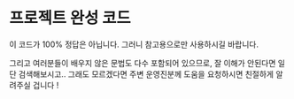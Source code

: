 # 프로젝트 완성 코드
이 코드가 100% 정답은 아닙니다. 그러니 참고용으로만 사용하시길 바랍니다.

그리고 여러분들이 배우지 않은 문법도 다수 포함되어 있으므로, 잘 이해가 안된다면 일단 검색해보시고.. 그래도 모르겠다면 주변 운영진분께 도움을 요청하시면 친절하게 알려주실 겁니다 ! 
